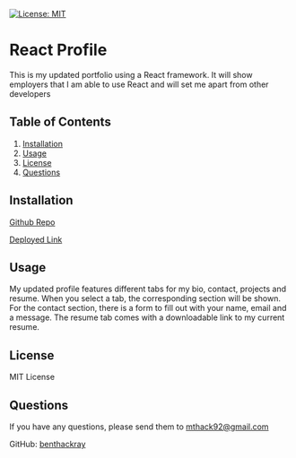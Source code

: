 [![License: MIT](https://img.shields.io/badge/License-MIT-yellow.svg)](https://opensource.org/licenses/MIT)
# React Profile

This is my updated portfolio using a React framework. It  will show employers that I am able to use React and will set me apart from other developers

## Table of Contents
1. [Installation](#installation)
2. [Usage](#usage)
3. [License](#license)
4. [Questions](#questions)

## Installation

[Github Repo](https://github.com/benthackray/react-portfolio)

[Deployed Link](https://benthackray.github.io/react-portfolio/)

## Usage

My updated profile features different tabs for my bio, contact, projects and resume. When you select a tab, the corresponding section will be shown. For the contact section, there is a form to fill out with your name, email and a message. The resume tab comes with a downloadable link to my current resume.

## License

MIT License

## Questions

If you have any questions, please send them to mthack92@gmail.com

GitHub: [benthackray](http:/github.com/benthackray)
